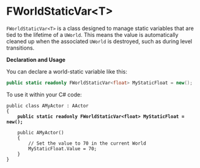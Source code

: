 # FWorldStaticVar\<T>

`FWorldStaticVar<T>` is a class designed to manage static variables that are tied to the lifetime of a `UWorld`. This means the value is automatically cleaned up when the associated `UWorld` is destroyed, such as during level transitions.

**Declaration and Usage**

You can declare a world-static variable like this:

```csharp
public static readonly FWorldStaticVar<float> MyStaticFloat = new();
```

To use it within your C# code:

<pre class="language-csharp"><code class="lang-csharp">public class AMyActor : AActor
{
<strong>    public static readonly FWorldStaticVar&#x3C;float> MyStaticFloat = new();
</strong><strong>    
</strong>    public AMyActor()
    {
        // Set the value to 70 in the current World
        MyStaticFloat.Value = 70;
    }
}
</code></pre>
